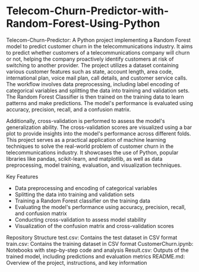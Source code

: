 # Telecom-Churn-Predictor-with-Random-Forest-Using-Python
Telecom-Churn-Predictor: A Python project implementing a Random Forest model to predict customer churn in the telecommunications industry. It aims to predict whether customers of a telecommunications company will churn or not, helping the company proactively identify customers at risk of switching to another provider. The project utilizes a dataset containing various customer features such as state, account length, area code, international plan, voice mail plan, call details, and customer service calls. The workflow involves data preprocessing, including label encoding of categorical variables and splitting the data into training and validation sets. The Random Forest Classifier is then trained on the training data to learn patterns and make predictions. The model's performance is evaluated using accuracy, precision, recall, and a confusion matrix.

Additionally, cross-validation is performed to assess the model's generalization ability. The cross-validation scores are visualized using a bar plot to provide insights into the model's performance across different folds. This project serves as a practical application of machine learning techniques to solve the real-world problem of customer churn in the telecommunications industry. It showcases the use of Python, popular libraries like pandas, scikit-learn, and matplotlib, as well as data preprocessing, model training, evaluation, and visualization techniques.

Key Features
- Data preprocessing and encoding of categorical variables
- Splitting the data into training and validation sets
- Training a Random Forest classifier on the training data
- Evaluating the model's performance using accuracy, precision, recall, and confusion matrix
- Conducting cross-validation to assess model stability
- Visualization of the confusion matrix and cross-validation scores

Repository Structure
test.csv: Contains the test dataset in CSV format
train.csv: Contains the training dataset in CSV format
CustomerChurn.ipynb: Notebooks with step-by-step code and analysis
Result.csv: Outputs of the trained model, including predictions and evaluation metrics
README.md: Overview of the project, instructions, and key information

